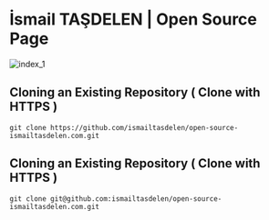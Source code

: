 # İsmail TAŞDELEN | Open Source Page

![index_1](https://cloud.githubusercontent.com/assets/15425071/20462577/42b2bdd6-af2a-11e6-819c-0d14804694a1.PNG)

## Cloning an Existing Repository ( Clone with HTTPS )
```
git clone https://github.com/ismailtasdelen/open-source-ismailtasdelen.com.git
```
## Cloning an Existing Repository ( Clone with HTTPS )
```
git clone git@github.com:ismailtasdelen/open-source-ismailtasdelen.com.git
```
